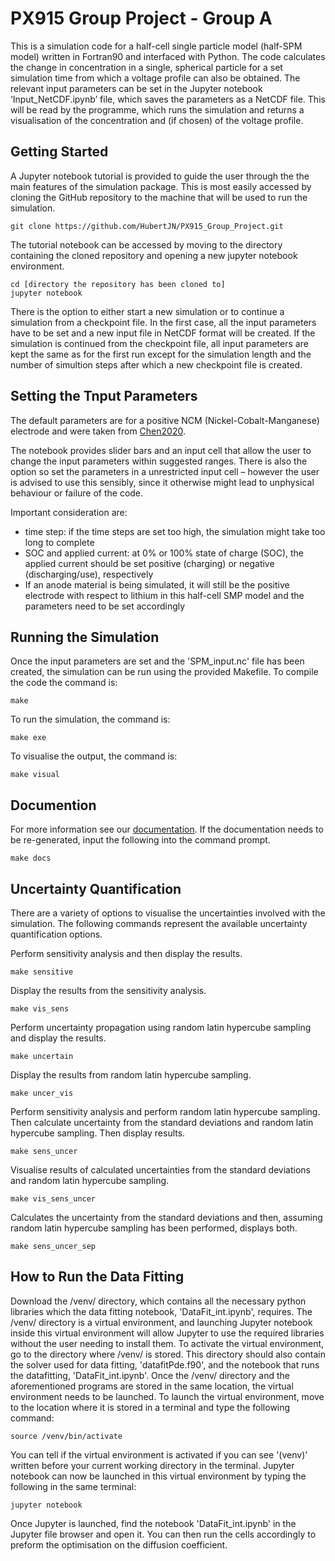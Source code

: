 # PX915 Group Project - Group A

This is a simulation code for a half-cell single particle model (half-SPM model) written in Fortran90 and interfaced with Python. The code calculates the change in concentration in a single, spherical particle for a set simulation time from which a voltage profile can also be obtained.
The relevant input parameters can be set in the Jupyter notebook ‘Input_NetCDF.ipynb’ file, which saves the parameters as a NetCDF file. This will be read by the programme, which runs the simulation and returns a visualisation of the concentration and (if chosen) of the voltage profile.

## Getting Started
A Jupyter notebook tutorial is provided to guide the user through the the main features of the simulation package. 
This is most easily accessed by cloning the GitHub repository to the machine that will be used to run the simulation.

```
git clone https://github.com/HubertJN/PX915_Group_Project.git
```

The tutorial notebook can be accessed by moving to the directory containing the cloned repository and opening a new jupyter notebook environment.

```
cd [directory the repository has been cloned to]
jupyter notebook
```
There is the option to either start a new simulation or to continue a simulation from a checkpoint file. In the first case, all the input parameters have to be set and a new input file in NetCDF format will be created. If the simulation is continued from the checkpoint file, all input parameters are kept the same as for the first run except for the simulation length and the number of simultion steps after which a new checkpoint file is created.

## Setting the Tnput Parameters
The default parameters are for a positive NCM (Nickel-Cobalt-Manganese) electrode and were taken from [Chen2020](https:/doi.org/10.1149/1945-7111/ab9050).

The notebook provides slider bars and an input cell that allow the user to change the input parameters within suggested ranges. There is also the option so set the parameters in a unrestricted input cell – however the user is advised to use this sensibly, since it otherwise might lead to unphysical behaviour or failure of the code.

Important consideration are:
- time step: if the time steps are set too high, the simulation might take too long to complete
- SOC and applied current: at 0% or 100% state of charge (SOC), the applied current should be set positive (charging) or negative (discharging/use), respectively
- If an anode material is being simulated, it will still be the positive electrode with respect to lithium in this half-cell SMP model and the parameters need to be set accordingly

## Running the Simulation
Once the input parameters are set and the 'SPM_input.nc' file has been created, the simulation can be run using the provided Makefile. 
To compile the code the command is:
```
make
```
To run the simulation, the command is:
```
make exe
```
To visualise the output, the command is:
```
make visual
```

## Documention
For more information see our [documentation](./docs.pdf).
If the documentation needs to be re-generated, input the following into the command prompt.
```
make docs
```

## Uncertainty Quantification
There are a variety of options to visualise the uncertainties involved with the simulation. The following commands represent the available uncertainty quantification options.

Perform sensitivity analysis and then display the results.
```
make sensitive
```

Display the results from the sensitivity analysis.
```
make vis_sens
```

Perform uncertainty propagation using random latin hypercube sampling and display the results.
```
make uncertain
```

Display the results from random latin hypercube sampling.
```
make uncer_vis
```

Perform sensitivity analysis and perform random latin hypercube sampling. Then calculate uncertainty from the standard deviations and random latin hypercube sampling. Then display results.
```
make sens_uncer
```

Visualise results of calculated uncertainties from the standard deviations and random latin hypercube sampling.
```
make vis_sens_uncer
```

Calculates the uncertainty from the standard deviations and then, assuming random latin hypercube sampling has been performed, displays both.
```
make sens_uncer_sep
```
## How to Run the Data Fitting
Download the /venv/ directory, which contains all the necessary python libraries which the data fitting notebook, 'DataFit_int.ipynb', requires. The /venv/ directory is a virtual environment, and launching Jupyter notebook inside this virtual environment will allow Jupyter to use the required libraries without the user needing to install them. To activate the virtual environment, go to the directory where /venv/ is stored. This directory should also contain the solver used for data fitting, 'datafitPde.f90', and the notebook that runs the datafitting, 'DataFit_int.ipynb'. Once the /venv/ directory and the aforementioned programs are stored in the same location, the virtual environment needs to be launched. To launch the virtual environment, move to the location where it is stored in a terminal and type the following command:
```
source /venv/bin/activate
```
You can tell if the virtual environment is activated if you can see '(venv)' written before your current working directory in the terminal. Jupyter notebook can now be launched in this virtual environment by typing the following in the same terminal:
```
jupyter notebook
```
Once Jupyter is launched, find the notebook 'DataFit_int.ipynb' in the Jupyter file browser and open it. You can then run the cells accordingly to preform the optimisation on the diffusion coefficient.

